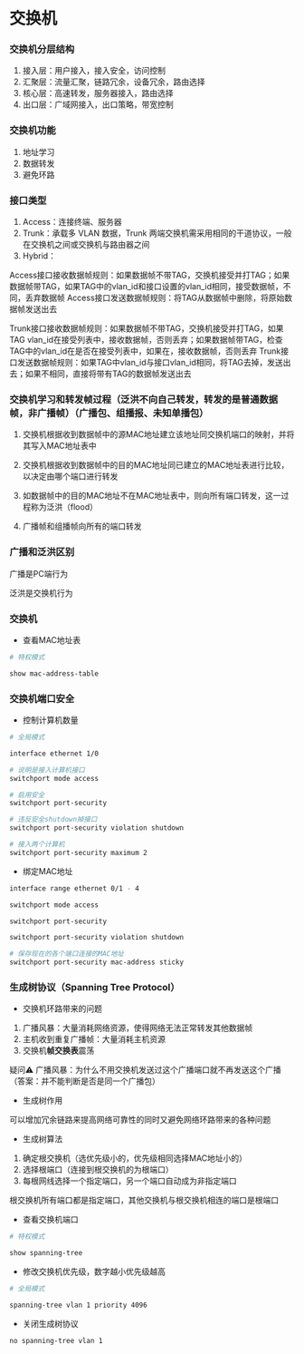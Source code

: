 # 交换机


### 交换机分层结构

1. 接入层：用户接入，接入安全，访问控制
2. 汇聚层：流量汇聚，链路冗余，设备冗余，路由选择
3. 核心层：高速转发，服务器接入，路由选择
4. 出口层：广域网接入，出口策略，带宽控制


### 交换机功能

1. 地址学习
2. 数据转发
3. 避免环路


### 接口类型

1. Access：连接终端、服务器
2. Trunk：承载多 VLAN 数据，Trunk 两端交换机需采用相同的干道协议，一般在交换机之间或交换机与路由器之间
3. Hybrid：


Access接口接收数据帧规则：如果数据帧不带TAG，交换机接受并打TAG；如果数据帧带TAG，如果TAG中的vlan_id和接口设置的vlan_id相同，接受数据帧，不同，丢弃数据帧
Access接口发送数据帧规则：将TAG从数据帧中删除，将原始数据帧发送出去

Trunk接口接收数据帧规则：如果数据帧不带TAG，交换机接受并打TAG，如果TAG vlan_id在接受列表中，接收数据帧，否则丢弃；如果数据帧带TAG，检查TAG中的vlan_id在是否在接受列表中，如果在，接收数据帧，否则丢弃
Trunk接口发送数据帧规则：如果TAG中vlan_id与接口vlan_id相同，将TAG去掉，发送出去；如果不相同，直接将带有TAG的数据帧发送出去


### 交换机学习和转发帧过程（泛洪不向自己转发，转发的是普通数据帧，非广播帧）（广播包、组播报、未知单播包）

1. 交换机根据收到数据帧中的源MAC地址建立该地址同交换机端口的映射，并将其写入MAC地址表中

2. 交换机根据收到数据帧中的目的MAC地址同已建立的MAC地址表进行比较，以决定由哪个端口进行转发

3. 如数据帧中的目的MAC地址不在MAC地址表中，则向所有端口转发，这一过程称为泛洪（flood）

4. 广播帧和组播帧向所有的端口转发


### 广播和泛洪区别

广播是PC端行为

泛洪是交换机行为


### 交换机

* 查看MAC地址表

```bash
# 特权模式

show mac-address-table
```


### 交换机端口安全

* 控制计算机数量

```bash
# 全局模式

interface ethernet 1/0

# 说明是接入计算机接口
switchport mode access

# 启用安全
switchport port-security

# 违反安全shutdown掉接口
switchport port-security violation shutdown

# 接入两个计算机
switchport port-security maximum 2
```


* 绑定MAC地址

```bash
interface range ethernet 0/1 - 4

switchport mode access

switchport port-security

switchport port-security violation shutdown

# 保存现在的各个端口连接的MAC地址
switchport port-security mac-address sticky
```


### 生成树协议（Spanning Tree Protocol）

* 交换机环路带来的问题

1. 广播风暴：大量消耗网络资源，使得网络无法正常转发其他数据帧
2. 主机收到重复广播帧：大量消耗主机资源
3. 交换机**帧交换表**震荡


疑问⚠️
广播风暴：为什么不用交换机发送过这个广播端口就不再发送这个广播（答案：并不能判断是否是同一个广播包）


* 生成树作用

可以增加冗余链路来提高网络可靠性的同时又避免网络环路带来的各种问题


* 生成树算法

1. 确定根交换机（选优先级小的，优先级相同选择MAC地址小的）
2. 选择根端口（连接到根交换机的为根端口）
3. 每根网线选择一个指定端口，另一个端口自动成为非指定端口

根交换机所有端口都是指定端口，其他交换机与根交换机相连的端口是根端口


* 查看交换机端口

```bash
# 特权模式

show spanning-tree
```


* 修改交换机优先级，数字越小优先级越高

```bash
# 全局模式

spanning-tree vlan 1 priority 4096
```


* 关闭生成树协议

```bash
no spanning-tree vlan 1
```
